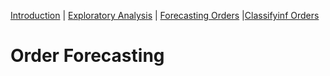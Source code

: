 [Introduction](./../index.md) | [Exploratory Analysis](./../pages/data_exploration.md) | [Forecasting Orders](./../pages/order_forecasting.md) |[Classifyinf Orders](./../pages/order_classification.md)

# Order Forecasting
